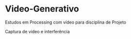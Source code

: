 # Video-Generativo
Estudos em Processing com vídeo para disciplina de Projeto

Captura de video e interferência
